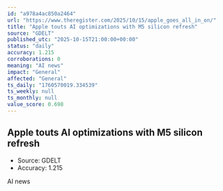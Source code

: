 ```yaml
---
id: "a978a4ac850a2464"
url: "https://www.theregister.com/2025/10/15/apple_goes_all_in_on/"
title: "Apple touts AI optimizations with M5 silicon refresh"
source: "GDELT"
published_utc: "2025-10-15T21:00:00+00:00"
status: "daily"
accuracy: 1.215
corroborations: 0
meaning: "AI news"
impact: "General"
affected: "General"
ts_daily: "1760570019.334539"
ts_weekly: null
ts_monthly: null
value_score: 0.698
---
```

## Apple touts AI optimizations with M5 silicon refresh

- Source: GDELT
- Accuracy: 1.215

AI news

